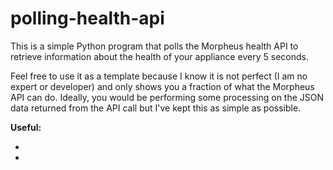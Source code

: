 # polling-health-api
This is a simple Python program that polls the Morpheus health API to retrieve information about the health of your appliance every 5 seconds. 

Feel free to use it as a template because I know it is not perfect (I am no expert or developer) and only shows you a fraction of what the Morpheus API can do. Ideally, you would be performing some processing on the JSON data returned from the API call but I've kept this as simple as possible. 

**Useful:** 
- [](https://apidocs.morpheusdata.com/docs)
- [](https://morpheusdata.com/)
